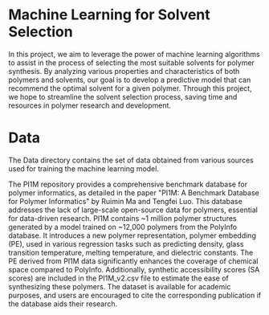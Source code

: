  # Machine Learning for Solvent Selection

 In this project, we aim to leverage the power of machine learning algorithms to assist in the process of selecting the most suitable solvents for polymer synthesis. By analyzing various properties and characteristics of both polymers and solvents, our goal is to develop a predictive model that can recommend the optimal solvent for a given polymer. Through this project, we hope to streamline the solvent selection process, saving time and resources in polymer research and development. 

# Data

The Data directory contains the set of data obtained from various sources used for training the machine learning model.

The PI1M repository provides a comprehensive benchmark database for polymer informatics, as detailed in the paper "PI1M: A Benchmark Database for Polymer Informatics" by Ruimin Ma and Tengfei Luo. This database addresses the lack of large-scale open-source data for polymers, essential for data-driven research. PI1M contains ~1 million polymer structures generated by a model trained on ~12,000 polymers from the PolyInfo database. It introduces a new polymer representation, polymer embedding (PE), used in various regression tasks such as predicting density, glass transition temperature, melting temperature, and dielectric constants. The PE derived from PI1M data significantly enhances the coverage of chemical space compared to PolyInfo. Additionally, synthetic accessibility scores (SA scores) are included in the PI1M_v2.csv file to estimate the ease of synthesizing these polymers. The dataset is available for academic purposes, and users are encouraged to cite the corresponding publication if the database aids their research.

